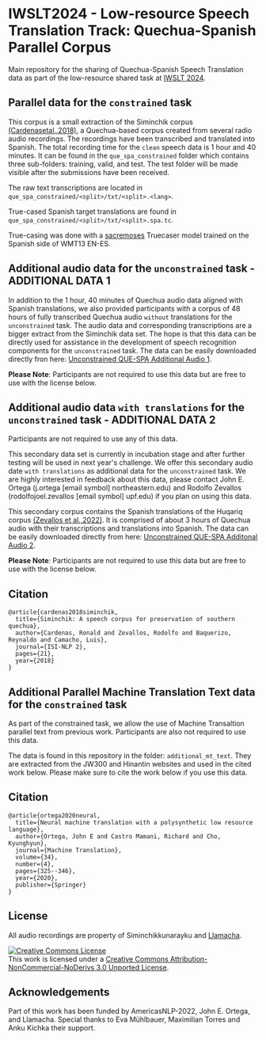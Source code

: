# IWSLT2024 - Low-resource Speech Translation Track: Quechua-Spanish Parallel Corpus

Main repository for the sharing of Quechua-Spanish Speech Translation data as part of the low-resource shared task at [IWSLT 2024](https://iwslt.org/2024/low-resource).

## Parallel data for the `constrained` task

This corpus is a small extraction of the Siminchik corpus [(Cardenasetal.,2018)](http://lrec-conf.org/workshops/lrec2018/W14/pdf/book_of_proceedings.pdf#page=28), a Quechua-based corpus created from several radio audio recordings. The recordings have been transcribed and translated into Spanish. The total recording time for the `clean` speech data is 1 hour and 40 minutes. It can be found in the `que_spa_constrained` folder which contains three sub-folders: training, valid, and test. The test folder will be made visible after the submissions have been received.

The raw text transcriptions are located in `que_spa_constrained/<split>/txt/<split>.<lang>`.

True-cased Spanish target translations are found in `que_spa_constrained/<split>/txt/<split>.spa.tc`.

True-casing was done with a [sacremoses](https://github.com/alvations/sacremoses) Truecaser model trained on the Spanish side of WMT13 EN-ES.



## Additional audio data for the `unconstrained` task - ADDITIONAL DATA 1

In addition to the 1 hour, 40 minutes of Quechua audio data aligned with Spanish translations, we also provided
participants with a corpus of 48 hours of fully transcribed Quechua audio `without` translations for the `unconstrained`
task. The audio data and corresponding transcriptions are a bigger extract from the Siminchik data set. The hope is that
this data can be directly used for assistance in the development of speech recognition components for the `unconstrained`
task.  The data can be easily downloaded directly fron here:  [Unconstrained QUE-SPA Additional Audio 1](https://drive.google.com/file/d/1ZwBE5LlwCHJaxkAw2IM97hkh-NFO-k0C/view?usp=sharing).

**Please Note**: Participants are not required to use this data but are free to use with the license below.


## Additional audio data `with translations` for the `unconstrained` task - ADDITIONAL DATA 2

Participants are not required to use any of this data.

This secondary data set is currently in incubation stage and after further testing will be used in next year's challenge. We offer this secondary audio date `with translations` as additional data for the `unconstrained` task. We are highly interested in feedback about this data, please contact John E. Ortega (j.ortega [email symbol] northeastern.edu) and Rodolfo Zevallos (rodolfojoel.zevallos [email symbol] upf.edu) if you plan on using this data. 

This secondary corpus contains the Spanish translations of the Huqariq corpus [(Zevallos et al.,2022)](https://arxiv.org/abs/2207.05498). It is comprised of about 3 hours of Quechua audio with their transcriptions and translations into Spanish. The data can be easily downloaded directly from here: [Unconstrained QUE-SPA Additonal Audio 2](https://github.com/Llamacha/quechua_spanish_speech_translation_corpus).

**Please Note**: Participants are not required to use this data but are free to use with the license below.


## Citation 

```
@article{cardenas2018siminchik,
  title={Siminchik: A speech corpus for preservation of southern quechua},
  author={Cardenas, Ronald and Zevallos, Rodolfo and Baquerizo, Reynaldo and Camacho, Luis},
  journal={ISI-NLP 2},
  pages={21},
  year={2018}
}
```


## Additional Parallel Machine Translation Text data for the `constrained` task

As part of the constrained task, we allow the use of Machine Transaltion parallel text from previous work.
Participants are also not required to use this data.

The data is found in this repository in the folder: `additional_mt_text`.
They are extracted from the JW300 and Hinantin websites and used in the cited work below.
Please make sure to cite the work below if you use this data.


## Citation 

```
@article{ortega2020neural,
  title={Neural machine translation with a polysynthetic low resource language},
  author={Ortega, John E and Castro Mamani, Richard and Cho, Kyunghyun},
  journal={Machine Translation},
  volume={34},
  number={4},
  pages={325--346},
  year={2020},
  publisher={Springer}
}
```

## License
All audio recordings are property of Siminchikkunarayku and [Llamacha](https://llamacha.pe).

<a rel="license" href="http://creativecommons.org/licenses/by-nc-nd/3.0/"><img alt="Creative Commons License" style="border-width:0" src="https://i.creativecommons.org/l/by-nc-nd/3.0/88x31.png" /></a><br />This work is licensed under a <a rel="license" href="http://creativecommons.org/licenses/by-nc-nd/3.0/">Creative Commons Attribution-NonCommercial-NoDerivs 3.0 Unported License</a>.

## Acknowledgements

Part of this work has been funded by AmericasNLP-2022, John E. Ortega, and Llamacha. Special thanks to Eva Mühlbauer, Maximilian Torres and Anku Kichka their support.
